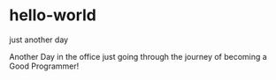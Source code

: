 # hello-world
just another day

Another Day in the office just going through the journey of becoming a Good Programmer!
